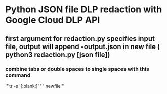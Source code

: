 # Python JSON file DLP redaction with Google Cloud DLP API
## first argument for redaction.py specifies input file, output will append -output.json in new file ( python3 redaction.py [json file])
### combine tabs or double spaces to single spaces with this command
'''tr -s '[:blank:]' ' ' <file >newfile'''
